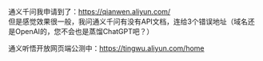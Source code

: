 通义千问我申请到了：<https://qianwen.aliyun.com/>  
但是感觉效果很一般，我问通义千问有没有API文档，连给3个错误地址（域名还是OpenAI的，您不会也是蒸馏ChatGPT吧？）

通义听悟开放网页端公测中：<https://tingwu.aliyun.com/home>